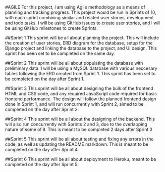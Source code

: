 #AGILE
For this project, I am using Agile methodology as a means of planning and tracking progress. This project would be run in Sprints of 10, with each sprint combining similar and related user stories, development and todo tasks. I will be using GitHub issues to create user stories, and I will be using GitHub milestones to create Sprints.

##Sprint 1
This sprint will be all about planning the project. This will include the creation of user stories, ERD diagram for the database, setup for the Django project and linking the database to the project, and UI design. This sprint has been set to be completed on the same day.

##Sprint 2
This sprint will be all about populating the database with preliminary data. I will be using a MySQL database with various neccesary tables following the ERD created from Sprint 1. This sprint has been set to be completed on the day after Sprint 1.

##Sprint 3
This sprint will be all about designing the bulk of the frontend HTML and CSS code, and any required JavaScript code required for basic frontend performance. The design will follow the planned frontend design done in Sprint 1, and will run concurrently with Sprint 2, aimed to be completed on the day after Sprint 2.

##Sprint 4
This sprint will be all about the designing of the backend. This will also run concurrently with Sprints 2 and 3, due to the overlapping nature of some of it. This is meant to be completed 2 days after Sprint 3

##Sprint 5
This sprint will be all about testing and fixing any errors in the code, as well as updating the README markdown. This is meant to be completed on the day after Sprint 4.

##Sprint 6
This sprint will be all about deployment to Heroku, meant to be completed on the day after Sprint 5.